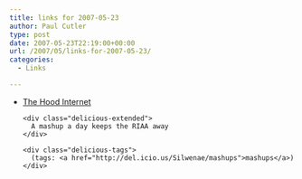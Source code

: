 ```yaml
---
title: links for 2007-05-23
author: Paul Cutler
type: post
date: 2007-05-23T22:19:00+00:00
url: /2007/05/links-for-2007-05-23/
categories:
  - Links

---
```

<ul class="delicious">
  <li>
    <div class="delicious-link">
      <a href="http://www.thehoodinternet.com/">The Hood Internet</a>
    </div>
    
    <div class="delicious-extended">
      A mashup a day keeps the RIAA away
    </div>
    
    <div class="delicious-tags">
      (tags: <a href="http://del.icio.us/Silwenae/mashups">mashups</a>)
    </div>
  </li>
</ul>